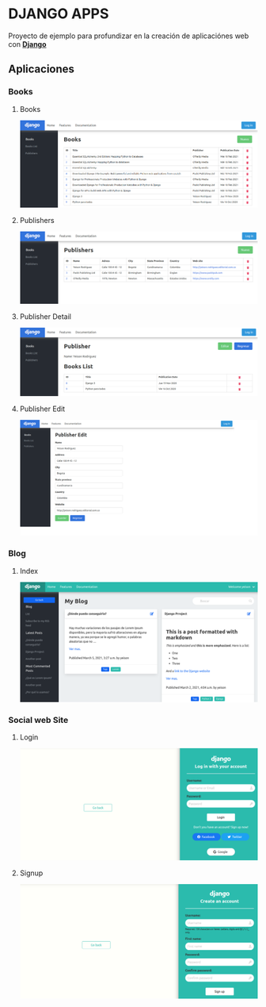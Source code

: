 # DJANGO APPS

Proyecto de ejemplo para profundizar en la creación de aplicaciónes web con **[Django](https://www.djangoproject.com/)**


## Aplicaciones

### Books

1. Books
   
    ![](./images/Books.png)

2. Publishers
   
    ![](images/Publishers.png)

3. Publisher Detail
  
    ![](images/Publisher-detail.png)

4. Publisher Edit
  
    ![](images/Publisher-edit.png)


### Blog

1. Index 
   
   ![](./images/blog.png)


### Social web Site

1. Login
   
   ![](./images/login.png)

2. Signup

    ![](./images/signup.png)